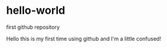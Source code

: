 # hello-world
first github repository

Hello this is my first time using github and I'm a little confused!
